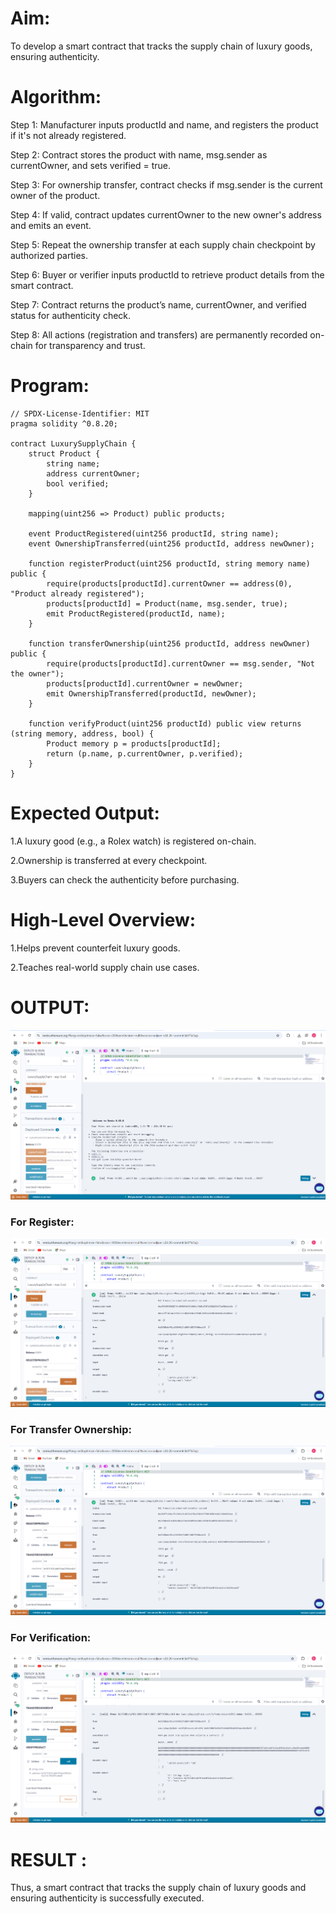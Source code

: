 # Aim:
To develop a smart contract that tracks the supply chain of luxury goods, ensuring authenticity.
# Algorithm:
Step 1:
Manufacturer inputs productId and name, and registers the product if it's not already registered.

Step 2:
Contract stores the product with name, msg.sender as currentOwner, and sets verified = true.

Step 3:
For ownership transfer, contract checks if msg.sender is the current owner of the product.

Step 4:
If valid, contract updates currentOwner to the new owner's address and emits an event.

Step 5:
Repeat the ownership transfer at each supply chain checkpoint by authorized parties.

Step 6:
Buyer or verifier inputs productId to retrieve product details from the smart contract.

Step 7:
Contract returns the product’s name, currentOwner, and verified status for authenticity check.

Step 8:
All actions (registration and transfers) are permanently recorded on-chain for transparency and trust.

# Program:
```
// SPDX-License-Identifier: MIT
pragma solidity ^0.8.20;

contract LuxurySupplyChain {
    struct Product {
        string name;
        address currentOwner;
        bool verified;
    }

    mapping(uint256 => Product) public products;

    event ProductRegistered(uint256 productId, string name);
    event OwnershipTransferred(uint256 productId, address newOwner);

    function registerProduct(uint256 productId, string memory name) public {
        require(products[productId].currentOwner == address(0), "Product already registered");
        products[productId] = Product(name, msg.sender, true);
        emit ProductRegistered(productId, name);
    }

    function transferOwnership(uint256 productId, address newOwner) public {
        require(products[productId].currentOwner == msg.sender, "Not the owner");
        products[productId].currentOwner = newOwner;
        emit OwnershipTransferred(productId, newOwner);
    }

    function verifyProduct(uint256 productId) public view returns (string memory, address, bool) {
        Product memory p = products[productId];
        return (p.name, p.currentOwner, p.verified);
    }
}
```
# Expected Output:
1.A luxury good (e.g., a Rolex watch) is registered on-chain.


2.Ownership is transferred at every checkpoint.


3.Buyers can check the authenticity before purchasing.


# High-Level Overview:
1.Helps prevent counterfeit luxury goods.


2.Teaches real-world supply chain use cases.

# OUTPUT:
![alt text](<Screenshot 2025-04-24 114106.png>)
### For Register:
![alt text](<Screenshot 2025-04-24 122816.png>)
### For Transfer Ownership:
![alt text](<Screenshot 2025-04-24 122857.png>)
### For Verification:
![alt text](<Screenshot 2025-04-24 122919.png>)
# RESULT : 
Thus, a smart contract that tracks the supply chain of luxury goods and ensuring authenticity is successfully executed.
